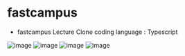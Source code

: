# fastcampus
* fastcampus Lecture Clone coding
language : Typescript 

![image](https://user-images.githubusercontent.com/64457004/141491477-49b84aa0-f64c-4445-b52e-dc86de766537.png)
![image](https://user-images.githubusercontent.com/64457004/141491691-becc6ff6-8741-4010-9d6c-6abf4750c7b9.png)
![image](https://user-images.githubusercontent.com/64457004/142715479-b58e8a1d-25d1-45fd-bbb0-5e522dd4263c.png)
![image](https://user-images.githubusercontent.com/64457004/142715375-7771da21-0c16-43ed-a09b-3290932ac5b2.png)

